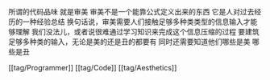 所谓的代码品味 就是审美 审美不是一个能靠公式定义出来的东西 它是人对过去经历的一种经验总结 换句话说，审美需要人们接触足够多种类类型的信息输入才能够理解 我们没法儿，或者说很难通过学习知识来完成这个信息压缩的过程 要建筑足够多种类的输入，无论是美的还是丑的都要有 同时还需要知道他们哪些是美 哪些是丑

[[tag/Programmer]] [[tag/Code]] [[tag/Aesthetics]]